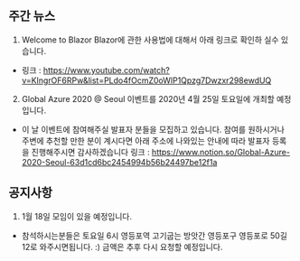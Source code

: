 ## 주간 뉴스 
1. Welcome to Blazor
Blazor에 관한 사용법에 대해서 아래 링크로 확인하 실수 있습니다.
 - 링크 : https://www.youtube.com/watch?v=KlngrOF6RPw&list=PLdo4fOcmZ0oWlP1Qpzg7Dwzxr298ewdUQ

2. Global Azure 2020 @ Seoul 이벤트를 2020년 4월 25일 토요일에 개최할 예정입니다.
 - 이 날 이벤트에 참여해주실 발표자 분들을 모집하고 있습니다.
   참여를 원하시거나 주변에 추천할 만한 분이 계시다면 아래 주소에 나와있는 안내에 따라 발표자 등록을 진행해주시면 감사하겠습니다
   링크 : https://www.notion.so/Global-Azure-2020-Seoul-63d1cd6bc2454994b56b24497be12f1a

## 공지사항
1. 1월 18일 모임이 있을 예정입니다.
 - 참석하시는분들은 토요일 6시 영등포역 고기굽는 방앗간 영등포구 영등포로 50길 12로 와주시면됩니다. :)
   금액은 추후 다시 요청할 예정입니다.
